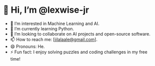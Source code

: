 # 👋 Hi, I’m @lexwise-jr  

- 👀 I’m interested in Machine Learning and AI.  
- 🌱 I’m currently learning Python.  
- 💞️ I’m looking to collaborate on AI projects and open-source software.  
- 📫 How to reach me: [jilalaale@gmail.com]. 
- 😄 Pronouns: He.  
- ⚡ Fun fact: I enjoy solving puzzles and coding challenges in my free time!  
